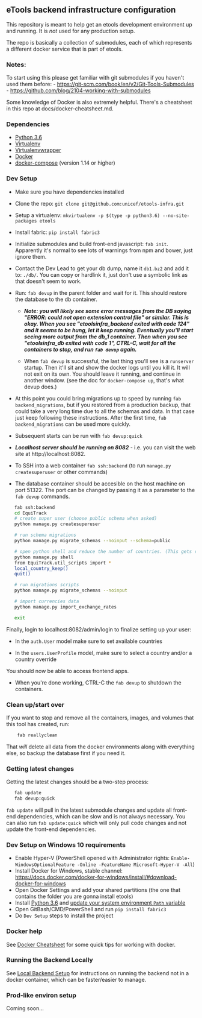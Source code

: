 ## eTools backend infrastructure configuration

This repository is meant to help get an etools development environment up and running.
It is *not* used for any production setup.

The repo is basically a collection of submodules, each of which represents a different docker service
that is part of etools.

### Notes:

To start using this please get familiar with git submodules if you haven't used them before:
    - https://git-scm.com/book/en/v2/Git-Tools-Submodules
    - https://github.com/blog/2104-working-with-submodules

Some knowledge of Docker is also extremely helpful. There's a cheatsheet
in this repo at docs/docker-cheatsheet.md.

### Dependencies

- [Python 3.6](https://www.python.org/downloads/)
- [Virtualenv](https://virtualenv.pypa.io/en/stable/)
- [Virtualenvwrapper](https://virtualenvwrapper.readthedocs.io/en/latest/)
- [Docker](https://www.docker.com/)
- [docker-compose](https://docs.docker.com/compose/install/) (version 1.14 or higher)

### Dev Setup

 - Make sure you have dependencies installed

 - Clone the repo: `git clone git@github.com:unicef/etools-infra.git`

 - Setup a virtualenv: `mkvirtualenv -p $(type -p python3.6) --no-site-packages etools`

 - Install fabric: `pip install fabric3`

 - Initialize submodules and build front-end javascript: `fab init`.
   Apparently it's normal to see lots of warnings from npm and bower,
   just ignore them.

 - Contact the Dev Lead to get your db dump, name it `db1.bz2` and add it to: `./db/`.
   You can copy or hardlink it, just don't use a symbolic link as that doesn't
   seem to work.

 - Run: `fab devup` in the parent folder and wait for it. This should restore the database to the db container.

   - ***Note: you will likely see some error messages from the DB saying
     "ERROR: could not open extension control file" or similar.
     This is okay. When you see "etoolsinfra_backend exited with code 124" and it
     seems to be hung, let it keep running. Eventually you'll start seeing more output
     from the db_1 container.
     Then when you see "etoolsinfra_db exited with code 1", CTRL-C, wait for all the
     containers to stop, and run `fab devup` again.***

   - When `fab devup` is successful, the last thing you'll see is a `runserver` startup. Then it'll
     sit and show the docker logs until you kill it. It will not exit on its own.
     You should leave it running, and continue in another
     window.  (see the doc for `docker-compose up`, that's what devup does.)

 - At this point you could bring migrations up to speed by running `fab backend_migrations`,
   but if you restored from a production backup, that could take a very long time due to
   all the schemas and data. In that case just keep following these instructions.
   After the first time, `fab backend_migrations` can be used more quickly.

 - Subsequent starts can be run with `fab devup:quick`

 - ***Localhost server should be running on 8082*** - i.e. you can visit the
   web site at http://localhost:8082.

 - To SSH into a web container `fab ssh:backend` (to run `manage.py createsuperuser` or other commands)

 - The database container should be accesible on the host machine on port 51322. The port can be changed by passing it as a parameter to the `fab devup` commands.

 ```bash
	fab ssh:backend
	cd EquiTrack
	# create super user (choose public schema when asked)
	python manage.py createsuperuser

	# run schema migrations
	python manage.py migrate_schemas --noinput --schema=public

	# open python shell and reduce the number of countries. (This gets rid of all but a few countries.)
	python manage.py shell
	from EquiTrack.util_scripts import *
	local_country_keep()
	quit()

	# run migrations scripts
	python manage.py migrate_schemas --noinput

	# import currencies data
	python manage.py import_exchange_rates

	exit
 ```

Finally, login to localhost:8082/admin/login to finalize setting up your user:

- In the `auth.User` model make sure to set available countries

- In the `users.UserProfile` model, make sure to select a country and/or a country override

You should now be able to access frontend apps.

- When you're done working, CTRL-C the `fab devup` to shutdown the containers.

### Clean up/start over

If you want to stop and remove all the containers, images, and volumes that
this tool has created, run:

```bash
    fab reallyclean
```

That *will* delete all data from the docker environments along with everything
else, so backup the database first if you need it.

### Getting latest changes

Getting the latest changes should be a two-step process:

```bash
   fab update
   fab devup:quick
```

`fab update` will pull in the latest submodule changes and update all front-end dependencies, which can be slow
and is not always necessary.
You can also run `fab update:quick` which will only pull code changes and not update the front-end dependencies.

### Dev Setup on Windows 10 requirements

 - Enable Hyper-V (PowerShell opened with Administrator rights: `Enable-WindowsOptionalFeature -Online -FeatureName Microsoft-Hyper-V -All`)
 - Install Docker for Windows, stable channel: https://docs.docker.com/docker-for-windows/install/#download-docker-for-windows
 - Open Docker Settings and add your shared partitions (the one that contains the folder you are gonna install etools)
 - Install [Python 3.6](https://www.python.org/downloads/) and [update your system environment `Path` variable](https://docs.python.org/3/using/windows.html#finding-the-python-executable)
 - Open GitBash/CMD/PowerShell and run `pip install fabric3`
 - Do `Dev Setup` steps to install the project

### Docker help

See [Docker Cheatsheet](./docs/docker-cheatsheet.md) for some quick tips for working with docker.

### Running the Backend Locally

See [Local Backend Setup](./docs/running-local-backend-tests.md) for instructions on running the backend
not in a docker container, which can be faster/easier to manage.

### Prod-like environ setup

Coming soon...
